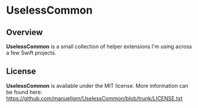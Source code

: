 # UselessCommon

## Overview

**UselessCommon** is a small collection of helper extensions I'm using across a few Swift projects. 

## License

**UselessCommon** is available under the MIT license. More information can be found here: https://github.com/manueljgm/UselessCommon/blob/trunk/LICENSE.txt
